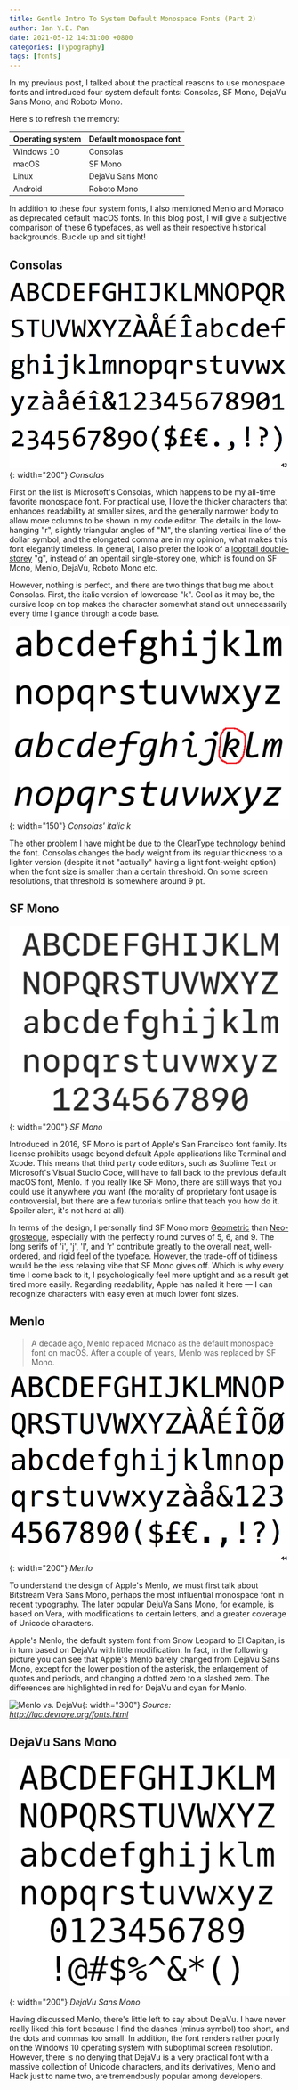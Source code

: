 ```yaml
---
title: Gentle Intro To System Default Monospace Fonts (Part 2)
author: Ian Y.E. Pan
date: 2021-05-12 14:31:00 +0800
categories: [Typography]
tags: [fonts]
---
```


In my previous post, I talked about the practical reasons to use
monospace fonts and introduced four system default fonts: Consolas, SF
Mono, DejaVu Sans Mono, and Roboto Mono.

Here's to refresh the memory:

| Operating system | Default monospace font |
| -----------      | -----------            |
| Windows 10       | Consolas               |
| macOS            | SF Mono                |
| Linux            | DejaVu Sans Mono       |
| Android          | Roboto Mono            |


In addition to these four system fonts, I also mentioned Menlo and
Monaco as deprecated default macOS fonts. In this blog post, I will
give a subjective comparison of these 6 typefaces, as well as
their respective historical backgrounds. Buckle up and sit tight!

## Consolas

![Consolas Preview](/images/Consolas.png){: width="200"}
_Consolas_

First on the list is Microsoft's Consolas, which happens to be my
all-time favorite monospace font. For practical use, I love the
thicker characters that enhances readability at smaller sizes, and the
generally narrower body to allow more columns to be shown in my code
editor. The details in the low-hanging "r", slightly triangular angles
of "M", the slanting vertical line of the dollar symbol, and the
elongated comma are in my opinion, what makes this font elegantly
timeless. In general, I also prefer the look of a [looptail
double-storey](https://en.wikipedia.org/wiki/G#Typographic_variants)
"g", instead of an opentail single-storey one, which is found on SF
Mono, Menlo, DejaVu, Roboto Mono etc.

However, nothing is perfect, and there are two things that bug me
about Consolas. First, the italic version of lowercase "k".  Cool as
it may be, the cursive loop on top makes the character somewhat stand out
unnecessarily every time I glance through a code base.

![italic k Preview](/images/Consolas-k.png){: width="150"}
_Consolas' italic k_

The other
problem I have might be due to the
[ClearType](https://en.wikipedia.org/wiki/ClearType) technology behind
the font. Consolas changes the body weight from its regular thickness
to a lighter version (despite it not "actually" having a light
font-weight option) when the font size is smaller than a certain
threshold. On some screen resolutions, that threshold is somewhere
around 9 pt.

## SF Mono

![SF Mono Preview](/images/SF-Mono.png){: width="200"}
_SF Mono_

Introduced in 2016, SF Mono is part of Apple's San Francisco font
family. Its license prohibits usage beyond default Apple applications
like Terminal and Xcode. This means that third party code editors,
such as Sublime Text or Microsoft's Visual Studio Code, will have to
fall back to the previous default macOS font, Menlo. If you really
like SF Mono, there are still ways that you could use it anywhere you
want (the morality of proprietary font usage is controversial, but
there are a few tutorials online that teach you how do it. Spoiler
alert, it's not hard at all).

In terms of the design, I personally find SF Mono more
[Geometric](https://en.wikipedia.org/wiki/Sans-serif#Geometric) than
[Neo-grosteque](https://en.wikipedia.org/wiki/Sans-serif#Neo-grotesque),
especially with the perfectly round curves of 5, 6, and 9. The long
serifs of 'i', 'j', 'l', and 'r' contribute greatly to the overall
neat, well-ordered, and rigid feel of the typeface. However, the
trade-off of tidiness would be the less relaxing vibe that SF Mono
gives off. Which is why every time I come back to it, I
psychologically feel more uptight and as a result get tired more
easily. Regarding readability, Apple has nailed it here &mdash; I can
recognize characters with easy even at much lower font sizes.

## Menlo

> A decade ago, Menlo replaced Monaco as the default monospace font on
> macOS. After a couple of years, Menlo was replaced by SF Mono.

![Menlo Preview](/images/Menlo.png){: width="200"}
_Menlo_

To understand the design of Apple's Menlo, we must first talk about
Bitstream Vera Sans Mono, perhaps the most influential monospace font
in recent typography. The later popular DejuVa Sans Mono, for example,
is based on Vera, with modifications to certain letters, and a greater
coverage of Unicode characters.

Apple's Menlo, the default system font from Snow Leopard to El
Capitan, is in turn based on DejaVu with little modification. In fact,
in the following picture you can see that Apple's Menlo barely changed
from DejaVu Sans Mono, except for the lower position of the asterisk,
the enlargement of quotes and periods, and changing a dotted zero to a
slashed zero. The differences are highlighted in red for DejaVu and
cyan for Menlo.

![Menlo vs. DejaVu](http://luc.devroye.org/DejaVuSansMono-vs-AppleMenloSansMono--both-based-on-BitstreamVeraSansMono-2011.png){: width="300"}
_Source: http://luc.devroye.org/fonts.html_


## DejaVu Sans Mono

![DejaVu Sans Mono Preview](/images/DejaVu-Sans-Mono.png){: width="200"}
_DejaVu Sans Mono_

Having discussed Menlo, there's little left to say about DejaVu. I
have never really liked this font because I find the dashes (minus
symbol) too short, and the dots and commas too small. In addition, the
font renders rather poorly on the Windows 10 operating system with
suboptimal screen resolution. However, there is no denying that DejaVu
is a very practical font with a massive collection of Unicode
characters, and its derivatives, Menlo and Hack just to name two, are
tremendously popular among developers.
